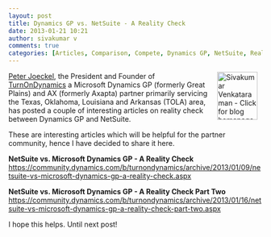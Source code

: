```yaml
---
layout: post
title: Dynamics GP vs. NetSuite - A Reality Check
date: 2013-01-21 10:21
author: sivakumar v
comments: true
categories: [Articles, Comparison, Compete, Dynamics GP, NetSuite, Reality Check, Sivakumar Venkataraman, Uncategorized]
---
```

<p style="text-align: left;"><a title="Sivakumar Venkataraman - Click for blog homepage"><img src="https://microsofttpd.github.io/assets/0871.sivav.jpg" alt="Sivakumar Venkataraman - Click for blog homepage" width="80" height="95" align="right" border="0" hspace="10" /></a><a title="Peter Joeckel" href="https://community.dynamics.com/members/Peter-Joeckel/default.aspx" target="_blank">Peter Joeckel</a>, the President and Founder of <a title="TurnOnDynamics" href="http://www.turnondynamics.com/" target="_blank">TurnOnDynamics</a> a Microsoft Dynamics GP (formerly Great Plains) and AX (formerly Axapta) partner primarily servicing the Texas, Oklahoma, Louisiana and Arkansas (TOLA) area, has posted a couple of interesting articles on reality check between Dynamics GP and NetSuite.</p>
<p style="text-align: left;">These are interesting articles which will be helpful for the partner community, hence I have decided to share it here.</p>
<p><strong>NetSuite vs. Microsoft Dynamics GP - A Reality Check</strong><br /><a title="NetSuite vs. Microsoft Dynamics GP - A Reality Check" href="https://community.dynamics.com/b/turnondynamics/archive/2013/01/09/netsuite-vs-microsoft-dynamics-gp-a-reality-check.aspx" target="_blank">https://community.dynamics.com/b/turnondynamics/archive/2013/01/09/netsuite-vs-microsoft-dynamics-gp-a-reality-check.aspx</a></p>
<p><strong>NetSuite vs. Microsoft Dynamics GP - A Reality Check Part Two</strong><br /><a title="NetSuite vs. Microsoft Dynamics GP - A Reality Check Part Two" href="https://community.dynamics.com/b/turnondynamics/archive/2013/01/16/netsuite-vs-microsoft-dynamics-gp-a-reality-check-part-two.aspx" target="_blank">https://community.dynamics.com/b/turnondynamics/archive/2013/01/16/netsuite-vs-microsoft-dynamics-gp-a-reality-check-part-two.aspx</a></p>
<p>I hope this helps. Until next post!</p>
